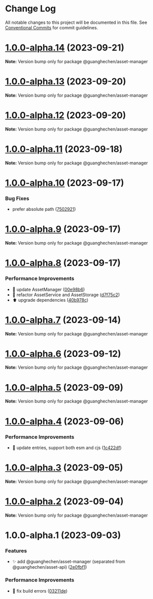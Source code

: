 # Change Log

All notable changes to this project will be documented in this file.
See [Conventional Commits](https://conventionalcommits.org) for commit guidelines.

# [1.0.0-alpha.14](https://github.com/guanghechen/asset/compare/@guanghechen/asset-manager@1.0.0-alpha.13...@guanghechen/asset-manager@1.0.0-alpha.14) (2023-09-21)

**Note:** Version bump only for package @guanghechen/asset-manager





# [1.0.0-alpha.13](https://github.com/guanghechen/asset/compare/@guanghechen/asset-manager@1.0.0-alpha.12...@guanghechen/asset-manager@1.0.0-alpha.13) (2023-09-20)

**Note:** Version bump only for package @guanghechen/asset-manager





# [1.0.0-alpha.12](https://github.com/guanghechen/asset/compare/@guanghechen/asset-manager@1.0.0-alpha.11...@guanghechen/asset-manager@1.0.0-alpha.12) (2023-09-20)

**Note:** Version bump only for package @guanghechen/asset-manager





# [1.0.0-alpha.11](https://github.com/guanghechen/asset/compare/@guanghechen/asset-manager@1.0.0-alpha.10...@guanghechen/asset-manager@1.0.0-alpha.11) (2023-09-18)

**Note:** Version bump only for package @guanghechen/asset-manager





# [1.0.0-alpha.10](https://github.com/guanghechen/asset/compare/@guanghechen/asset-manager@1.0.0-alpha.9...@guanghechen/asset-manager@1.0.0-alpha.10) (2023-09-17)


### Bug Fixes

* prefer absolute path ([7502921](https://github.com/guanghechen/asset/commit/7502921b005a0bb8ae80788d2ca6a5aad6a63e7e))





# [1.0.0-alpha.9](https://github.com/guanghechen/asset/compare/@guanghechen/asset-manager@1.0.0-alpha.8...@guanghechen/asset-manager@1.0.0-alpha.9) (2023-09-17)

**Note:** Version bump only for package @guanghechen/asset-manager





# [1.0.0-alpha.8](https://github.com/guanghechen/asset/compare/@guanghechen/asset-manager@1.0.0-alpha.7...@guanghechen/asset-manager@1.0.0-alpha.8) (2023-09-17)


### Performance Improvements

* :art:  update AssetManager ([00e98b6](https://github.com/guanghechen/asset/commit/00e98b63d3e32869606c58d0c89140f0eabe6ec9))
* :art: refactor AssetService and AssetStorage ([d7f75c2](https://github.com/guanghechen/asset/commit/d7f75c21411a3b61cfd0ee008b01876292ec591d))
* ⬆️ upgrade dependencies ([40b978c](https://github.com/guanghechen/asset/commit/40b978c33285507b66b39be29924868b9bbf11b7))





# [1.0.0-alpha.7](https://github.com/guanghechen/asset/compare/@guanghechen/asset-manager@1.0.0-alpha.6...@guanghechen/asset-manager@1.0.0-alpha.7) (2023-09-14)

**Note:** Version bump only for package @guanghechen/asset-manager





# [1.0.0-alpha.6](https://github.com/guanghechen/asset/compare/@guanghechen/asset-manager@1.0.0-alpha.5...@guanghechen/asset-manager@1.0.0-alpha.6) (2023-09-12)

**Note:** Version bump only for package @guanghechen/asset-manager





# [1.0.0-alpha.5](https://github.com/guanghechen/asset/compare/@guanghechen/asset-manager@1.0.0-alpha.4...@guanghechen/asset-manager@1.0.0-alpha.5) (2023-09-09)

**Note:** Version bump only for package @guanghechen/asset-manager





# [1.0.0-alpha.4](https://github.com/guanghechen/asset/compare/@guanghechen/asset-manager@1.0.0-alpha.3...@guanghechen/asset-manager@1.0.0-alpha.4) (2023-09-06)


### Performance Improvements

* 🔧 update entries, support both esm and cjs ([1c422df](https://github.com/guanghechen/asset/commit/1c422df615d11c2f0a3adbba913b2652c802dd2f))





# [1.0.0-alpha.3](https://github.com/guanghechen/asset/compare/@guanghechen/asset-manager@1.0.0-alpha.2...@guanghechen/asset-manager@1.0.0-alpha.3) (2023-09-05)

**Note:** Version bump only for package @guanghechen/asset-manager





# [1.0.0-alpha.2](https://github.com/guanghechen/asset/compare/@guanghechen/asset-manager@1.0.0-alpha.1...@guanghechen/asset-manager@1.0.0-alpha.2) (2023-09-04)

**Note:** Version bump only for package @guanghechen/asset-manager





# 1.0.0-alpha.1 (2023-09-03)


### Features

* ✨ add @guanghechen/asset-manager (separated from @guanghechen/asset-api) ([2e0fbf1](https://github.com/guanghechen/asset/commit/2e0fbf1788c838979590ca2ca7409a467763fc9d))


### Performance Improvements

* 🔧 fix build errors ([03211de](https://github.com/guanghechen/asset/commit/03211deb4046e082943706283588dc821253e875))
